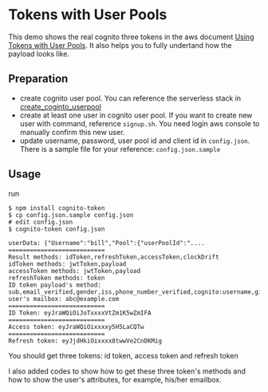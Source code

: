 # Tokens with User Pools

This demo shows the real cognito three tokens in the aws document [Using Tokens with User Pools](https://amzn.to/2fo77UI). It also helps you to fully undertand how the payload looks like. 

## Preparation

* create cognito user pool. You can reference the serverless stack in [create_coginto_userpool](https://github.com/serverless-projects/serverless-authorizers/blob/master/cognito/create_coginto_userpool/serverless.yml)
* create at least one user in cognito user pool. If you want to create new user with command, reference `signup.sh`. You need login aws console to manually confirm this new user.
* update username, password, user pool id and client id in `config.json`. There is a sample file for your reference: `config.json.sample`

## Usage

run 

    $ npm install cognito-token
    $ cp config.json.sample config.json
    # edit config.json
    $ cognito-token config.json
    
    userData: {"Username":"bill","Pool":{"userPoolId":"....
    ===========================
    Result methods: idToken,refreshToken,accessToken,clockDrift
    idToken methods: jwtToken,payload
    accessToken methods: jwtToken,payload
    refreshToken methods: token
    ID token payload's method: sub,email_verified,gender,iss,phone_number_verified,cognito:username,given_name,aud,event_id,token_use,auth_time,phone_number,exp,iat,family_name,email
    user's mailbox: abc@example.com
    ===========================
    ID Token: eyJraWQiOiJoTxxxxVtZm1K5wZmIFA
    ===========================
    Access token: eyJraWQiOixxxxy5H5LaCQTw
    ===========================
    Refresh token: eyJjdHkiOixxxx8twwVe2CnDKMig

You should get three tokens: id token, access token and refresh token

I also added codes to show how to get these three token's methods and how to show the user's attributes, for example, his/her emailbox.
